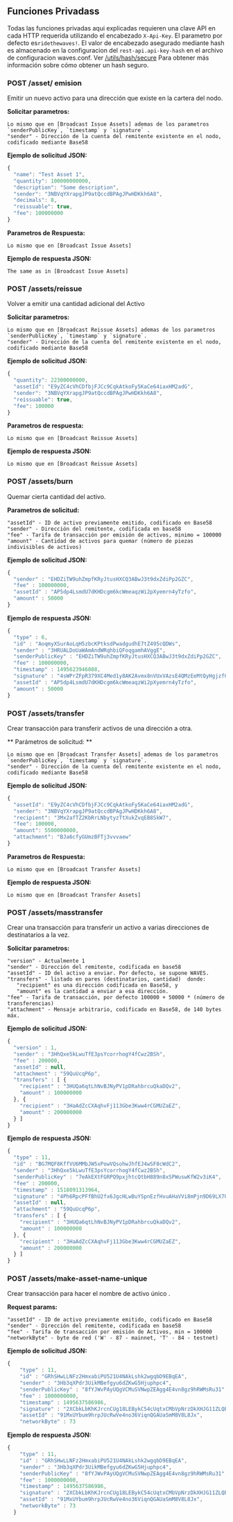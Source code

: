 ## Funciones Privadass

Todas las funciones privadas aqui explicadas requieren una clave API en cada HTTP requerida utilizando el encabezado `X-Api-Key`. El parametro por defecto es`ridethewaves!`. El valor de encabezado asegurado mediante hash es almacenado en la configuracion del `rest-api.api-key-hash` en el archivo de configuracion waves.conf. Ver [/utils/hash/secure](https://github.com/wavesplatform/Waves/wiki/Waves-Node-REST-API#post-utilshashsecure) Para obtener más información sobre cómo obtener un hash seguro.

### POST /asset/ emision

Emitir un nuevo activo para una dirección que existe en la cartera del nodo.

**Solicitar parametros:**

    Lo mismo que en [Broadcast Issue Assets] ademas de los parametros `senderPublicKey`, `timestamp` y `signature` .
    "sender" - Dirección de la cuenta del remitente existente en el nodo, codificado mediante Base58

**Ejemplo de solicitud JSON:**

```js
{
  "name": "Test Asset 1",
  "quantity": 100000000000,
  "description": "Some description",
  "sender": "3NBVqYXrapgJP9atQccdBPAgJPwHDKkh6A8",
  "decimals": 8,
  "reissuable": true,
  "fee": 100000000
}
```

**Parametros de Respuesta:**

```
Lo mismo que en [Broadcast Issue Assets]
```

**Ejemplo de respuesta JSON:**

```
The same as in [Broadcast Issue Assets]
```

### POST /assets/reissue

Volver a emitir una cantidad adicional del Activo

**Solicitar parametros:**

    Lo mismo que en [Broadcast Reissue Assets] ademas de los parametros `senderPublicKey`, `timestamp` y `signature`.
    "sender" - Dirección de la cuenta del remitente existente en el nodo, codificado mediante Base58

**Ejemplo de solicitud JSON:**

```js
{
  "quantity": 22300000000,
  "assetId": "E9yZC4cVhCDfbjFJCc9CqkAtkoFy5KaCe64iaxHM2adG",
  "sender": "3NBVqYXrapgJP9atQccdBPAgJPwHDKkh6A8",
  "reissuable": true,
  "fee": 100000
}
```

**Parametros de respuesta:**

```
Lo mismo que en [Broadcast Reissue Assets]
```

**Ejemplo de respuesta JSON:**

```
Lo mismo que en [Broadcast Reissue Assets]
```

### POST /assets/burn

Quemar cierta cantidad del activo.

**Parametros de solicitud:**

```
"assetId" - ID de activo previamente emitido, codificado en Base58
"sender" - Dirección del remitente, codificada en base58
"fee" - Tarifa de transacción por emisión de activos, minimo = 100000
"amount" - Cantidad de activos para quemar (número de piezas indivisibles de activos)
```

**Ejemplo de solicitud JSON:**

```js
{
  "sender" : "EHDZiTW9uhZmpfKRyJtusHXCQ3ABwJ3t9dxZdiPp2GZC",
  "fee" : 100000000,
  "assetId" : "AP5dp4LsmdU7dKHDcgm6kcWmeaqzWi2pXyemrn4yTzfo",
  "amount" : 50000
}
```

**Ejemplo de respuesta JSON:**

```js
{
  "type" : 6,
  "id" : "AoqmyXSurAoLqH5zbcKPtksdPwadgudhE7tZ495cQDWs",
  "sender" : "3HRUALDoUaWAmAndWRqhbiQFoqgamhAVggE",
  "senderPublicKey" : "EHDZiTW9uhZmpfKRyJtusHXCQ3ABwJ3t9dxZdiPp2GZC",
  "fee" : 100000000,
  "timestamp" : 1495623946088,
  "signature" : "4sWPrZFpR379XC4Med1y8AK2Avmx8nVUxVAzsE4QMzEeMtQyHgjzfQsi2Y5VY7diCqMAzohy9ZSTP3yfiB3QPQMd",
  "assetId" : "AP5dp4LsmdU7dKHDcgm6kcWmeaqzWi2pXyemrn4yTzfo",
  "amount" : 50000
}
```

### POST /assets/transfer

Crear transacción para transferir activos de una dirección a otra.

** Parámetros de solicitud: **

    Lo mismo que en [Broadcast Transfer Assets] ademas de los parametros `senderPublicKey`, `timestamp` y `signature`.
    "sender" - Dirección de la cuenta del remitente existente en el nodo, codificado mediante Base58

**Ejemplo de solicitud JSON:**

```js
{
  "assetId": "E9yZC4cVhCDfbjFJCc9CqkAtkoFy5KaCe64iaxHM2adG",
  "sender": "3NBVqYXrapgJP9atQccdBPAgJPwHDKkh6A8",
  "recipient": "3Mx2afTZ2KbRrLNbytyzTtXukZvqEB8SkW7",
  "fee": 100000,
  "amount": 5500000000,
  "attachment": "BJa6cfyGUmzBFTj3vvvaew"
}
```

**Parametros de Respuesta:**

```
Lo mismo que en [Broadcast Transfer Assets]
```

**Ejemplo de respuesta JSON:**

```
Lo mismo que en [Broadcast Transfer Assets]
```

### POST /assets/masstransfer

Crear una transacción para transferir un activo a varias direcciones de destinatarios a la vez.

**Solicitar parametros:**

```
"version" - Actualmente 1
"sender" - Dirección del remitente, codificada en base58
"assetId" - ID del activo a enviar. Por defecto, se supone WAVES.
"transfers" - listado en pares (destinatarios, cantidad)  donde:
   "recipient" es una dirección codificada en Base58, y
   "amount" es la cantidad a enviar a esa dirección.
"fee" - Tarifa de transacción, por defecto 100000 + 50000 * (número de transferencias)
"attachment" - Mensaje arbitrario, codificado en Base58, de 140 bytes máx.
```

**Ejemplo de solicitud JSON:**

```js
{
  "version" : 1,
  "sender" : "3HhQxe5kLwuTfE3psYcorrhogY4fCwz2BSh",
  "fee" : 200000,
  "assetId" : null,
  "attachment" : "59QuUcqP6p",
  "transfers" : [ {
    "recipient" : "3HUQa6qtLhNvBJNyPV1pDRahbrcuQkaDQv2",
    "amount" : 100000000
  }, {
    "recipient" : "3HaAdZcCXAqhvFj113Gbe3Kww4rCGMUZaEZ",
    "amount" : 200000000
  } ]
}
```

**Ejemplo de respuesta JSON:**

```js
{
  "type" : 11,
  "id" : "BG7MQF8KffVU6MMbJW5xPowVQsohwJhfEJ4wSF8cWdC2",
  "sender" : "3HhQxe5kLwuTfE3psYcorrhogY4fCwz2BSh",
  "senderPublicKey" : "7eAkEXtFGRPQ9pxjhtcQtbH889n8xSPWuswKfW2v3iK4",
  "fee" : 200000,
  "timestamp" : 1518091313964,
  "signature" : "4Ph6RpcPFfBhU2fx6JgcHLwBuYSpnEzfHvuAHaVVi8mPjn9D69LX7UaCtBEGjtaTJ7uBwhF38nc7wMEZDL4rYLDV",
  "assetId" : null,
  "attachment" : "59QuUcqP6p",
  "transfers" : [ {
    "recipient" : "3HUQa6qtLhNvBJNyPV1pDRahbrcuQkaDQv2",
    "amount" : 100000000
  }, {
    "recipient" : "3HaAdZcCXAqhvFj113Gbe3Kww4rCGMUZaEZ",
    "amount" : 200000000
  } ]
}
```

### POST /assets/make-asset-name-unique

Crear transacción para hacer el nombre de activo único .

**Request params:**

```
"assetId" - ID de activo previamente emitido, codificado en Base58
"sender" - Dirección del remitente, codificada en base58
"fee" - Tarifa de transacción por emisión de Activos, min = 100000
"networkByte" - byte de red ('W' - 87 - mainnet, 'T' - 84 - testnet)
```

**Ejemplo de solicitud JSON:**

```js
{
    "type" : 11,
    "id" : "GRhSHwLLNFz2HmxabiPU521U4NAkLshk2wgqbD9EBqEA",
    "sender" : "3Hb3qXPdr3UikMBefgyu6dZKwG5Hjuphpc4",
    "senderPublicKey" : "8fYJWvPAyUQgVCMuSVNwpZEAgg4E4vn8gz9hRWMsRu31",
    "fee" : 1000000000,
    "timestamp" : 1495637586986,
    "signature" : "2XCbkLbKhKJrcnCUg18LEBykC54cUqtxCMbVpNrzDkXHJG11ZLQB9vSz2Ha8r4hCqgFPRAvvoo4zFecv27v4DCB3",
    "assetId" : "91MxUYbum9hrpJUcRwVe4no36ViqnQGAUaSmM8V8L8Jx",
    "networkByte" : 73
```

**Ejemplo de respuesta JSON:**

```js
{
    "type" : 11,
    "id" : "GRhSHwLLNFz2HmxabiPU521U4NAkLshk2wgqbD9EBqEA",
    "sender" : "3Hb3qXPdr3UikMBefgyu6dZKwG5Hjuphpc4",
    "senderPublicKey" : "8fYJWvPAyUQgVCMuSVNwpZEAgg4E4vn8gz9hRWMsRu31",
    "fee" : 1000000000,
    "timestamp" : 1495637586986,
    "signature" : "2XCbkLbKhKJrcnCUg18LEBykC54cUqtxCMbVpNrzDkXHJG11ZLQB9vSz2Ha8r4hCqgFPRAvvoo4zFecv27v4DCB3",
    "assetId" : "91MxUYbum9hrpJUcRwVe4no36ViqnQGAUaSmM8V8L8Jx",
    "networkByte" : 73
  }
```



